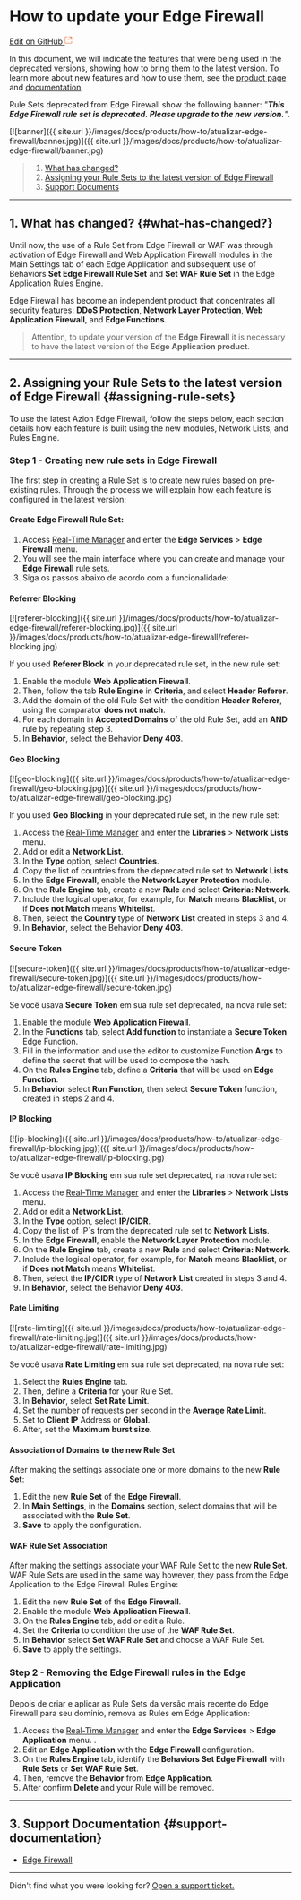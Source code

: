 # **How to update your Edge Firewall**

[Edit on GitHub <svg width="14" height="14" xmlns="http://www.w3.org/2000/svg"><g fill="none" stroke="#F3652B"><path d="M4.81.71H.672v11.43H12.1V8.001" stroke-width=".8"/><path d="M6.87.786h5.155V5.94M6.31 6.5L12.026.786"/></g></svg>](https://github.com/aziontech/docs_en/edit/master/how-to/how-to-update-your-edge-firewall/index.md)

In this document, we will indicate the features that were being used in the deprecated versions, showing how to bring them to the latest version. To learn more about new features and how to use them, see the [product page](https://www.azion.com/en/products/) and [documentation](https://www.azion.com/en/documentation/products/edge-firewall/).

Rule Sets deprecated from Edge Firewall show the following banner:  *"**This Edge Firewall rule set is deprecated. Please upgrade to the new version.**"*.

[![banner]({{ site.url }}/images/docs/products/how-to/atualizar-edge-firewall/banner.jpg)]({{ site.url }}/images/docs/products/how-to/atualizar-edge-firewall/banner.jpg)

> 1. [What has changed?](#what-has-changed?)
> 2. [Assigning your Rule Sets to the latest version of Edge Firewall](#assigning-rule-sets)
> 3. [Support Documents](#support-documentation)

---

## 1. What has changed? {#what-has-changed?}

Until now, the use of a Rule Set from Edge Firewall or WAF was through activation of Edge Firewall and Web Application Firewall modules in the Main Settings tab of each Edge Application and subsequent use of Behaviors **Set Edge Firewall Rule Set** and **Set WAF Rule Set** in the Edge Application Rules Engine.

Edge Firewall has become an independent product that concentrates all security features: **DDoS Protection**,  **Network Layer Protection**, **Web Application Firewall**, and **Edge Functions**.

> Attention, to update your version of the **Edge Firewall** it is necessary to have the latest version of the **Edge Application product**.

---

## 2. Assigning your Rule Sets to the latest version of Edge Firewall {#assigning-rule-sets}

To use the latest Azion Edge Firewall, follow the steps below, each section details how each feature is built using the new modules, Network Lists, and Rules Engine.

### Step 1 - Creating new rule sets in Edge Firewall

The first step in creating a Rule Set is to create new rules based on pre-existing rules. Through the process we will explain how each feature is configured in the latest version:

#### Create Edge Firewall Rule Set:

1. Access [Real-Time Manager](https://manager.azion.com/) and enter the **Edge Services** > **Edge Firewall** menu. 
2. You will see the main interface where you can create and manage your **Edge Firewall** rule sets.
3. Siga os passos abaixo de acordo com a funcionalidade:


#### Referrer Blocking

[![referer-blocking]({{ site.url }}/images/docs/products/how-to/atualizar-edge-firewall/referer-blocking.jpg)]({{ site.url }}/images/docs/products/how-to/atualizar-edge-firewall/referer-blocking.jpg)

If you used **Referer Block** in your deprecated rule set, in the new rule set:

1. Enable the module **Web Application Firewall**.
2. Then, follow the tab **Rule Engine** in **Criteria**, and select **Header Referer**.
3. Add the domain of the old Rule Set with the condition **Header Referer**, using the comparator **does not match**.
4. For each domain in **Accepted Domains** of the old Rule Set, add an **AND** rule by repeating step 3.
5. In **Behavior**, select the Behavior **Deny 403**.

#### Geo Blocking

[![geo-blocking]({{ site.url }}/images/docs/products/how-to/atualizar-edge-firewall/geo-blocking.jpg)]({{ site.url }}/images/docs/products/how-to/atualizar-edge-firewall/geo-blocking.jpg)

If you used **Geo Blocking** in your deprecated rule set, in the new rule set:

1. Access the [Real-Time Manager](https://manager.azion.com/) and enter the **Libraries** > **Network Lists** menu.
2. Add or edit a **Network List**.
3. In the **Type** option, select **Countries**.
4. Copy the list of countries from the deprecated rule set to **Network Lists**.
5. In the **Edge Firewall**, enable the **Network Layer Protection** module.
6. On the **Rule Engine** tab, create a new **Rule** and select **Criteria: Network**.
7. Include the logical operator, for example, for **Match** means **Blacklist**, or if **Does not Match** means **Whitelist**.
8. Then, select the **Country** type of **Network List** created in steps 3 and 4.
9. In **Behavior**, select the Behavior **Deny 403**.

#### Secure Token

[![secure-token]({{ site.url }}/images/docs/products/how-to/atualizar-edge-firewall/secure-token.jpg)]({{ site.url }}/images/docs/products/how-to/atualizar-edge-firewall/secure-token.jpg)

Se você usava **Secure Token** em sua rule set deprecated, na nova rule set:

1. Enable the module **Web Application Firewall**.
2. In the **Functions** tab, select **Add function** to instantiate a **Secure Token** Edge Function.
3. Fill in the information and use the editor to customize Function **Args** to define the secret that will be used to compose the hash.
4. On the **Rules Engine** tab, define a **Criteria** that will be used on **Edge Function**.
5. In **Behavior** select **Run Function**, then select **Secure Token** function, created in steps 2 and 4.

#### IP Blocking

[![ip-blocking]({{ site.url }}/images/docs/products/how-to/atualizar-edge-firewall/ip-blocking.jpg)]({{ site.url }}/images/docs/products/how-to/atualizar-edge-firewall/ip-blocking.jpg)

Se você usava **IP Blocking** em sua rule set deprecated, na nova rule set:

1. Access the [Real-Time Manager](https://manager.azion.com/) and enter the **Libraries** > **Network Lists** menu.
2. Add or edit a **Network List**.
3. In the **Type** option, select **IP/CIDR**.
4. Copy the list of IP`s from the deprecated rule set to **Network Lists**.
5. In the **Edge Firewall**, enable the **Network Layer Protection** module.
6. On the **Rule Engine** tab, create a new **Rule** and select **Criteria: Network**.
7. Include the logical operator, for example, for **Match** means **Blacklist**, or if **Does not Match** means **Whitelist**.
8. Then, select the **IP/CIDR** type of **Network List** created in steps 3 and 4.
9. In **Behavior**, select the Behavior **Deny 403**.

#### Rate Limiting

[![rate-limiting]({{ site.url }}/images/docs/products/how-to/atualizar-edge-firewall/rate-limiting.jpg)]({{ site.url }}/images/docs/products/how-to/atualizar-edge-firewall/rate-limiting.jpg)

Se você usava **Rate Limiting** em sua rule set deprecated, na nova rule set:

1. Select the **Rules Engine** tab.
1. Then, define a **Criteria** for your Rule Set.
2. In **Behavior**, select **Set Rate Limit**.
3. Set the number of requests per second in the **Average Rate Limit**.
4. Set to **Client IP** Address or **Global**.
5. After, set the **Maximum burst size**.

#### Association of Domains to the new Rule Set

After making the settings associate one or more domains to the new **Rule Set**:

1. Edit the new **Rule Set** of the **Edge Firewall**.
2. In **Main Settings**, in the **Domains** section, select domains that will be associated with the **Rule Set**.
3. **Save** to apply the configuration.

#### WAF Rule Set Association

After making the settings associate your WAF Rule Set to the new **Rule Set**. WAF Rule Sets are used in the same way however, they pass from the Edge Application to the Edge Firewall Rules Engine:

1. Edit the new **Rule Set** of the **Edge Firewall**.
2. Enable the module **Web Application Firewall**.
3. On the **Rules Engine** tab, add or edit a Rule.
4. Set the **Criteria** to condition the use of the **WAF Rule Set**.
5. In **Behavior** select **Set WAF Rule Set** and choose a WAF Rule Set.
6. **Save** to apply the settings.

### Step 2 - Removing the Edge Firewall rules in the Edge Application

Depois de criar e aplicar as Rule Sets da versão mais recente do Edge Firewall para seu domínio, remova as Rules em Edge Application:

1. Access the [Real-Time Manager](https://manager.azion.com/) and enter the **Edge Services** > **Edge Application** menu. .
2. Edit an **Edge Application** with the **Edge Firewall** configuration.
3. On the **Rules Engine** tab, identify the **Behaviors Set Edge Firewall** with **Rule Sets** or **Set WAF Rule Set**.
4. Then, remove the **Behavior** from **Edge Application**.
5. After confirm **Delete** and your Rule will be removed. 

---

## 3. Support Documentation {#support-documentation}

- [Edge Firewall](https://www.azion.com/pt-br/documentacao/produtos/edge-firewall/)

---

Didn't find what you were looking for? [Open a support ticket.](https://tickets.azion.com/)